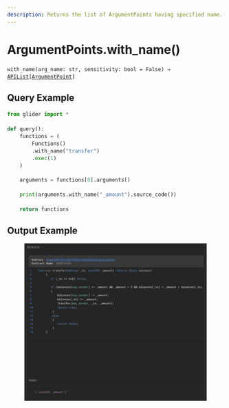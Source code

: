 ```yaml
---
description: Returns the list of ArgumentPoints having specified name.
---
```


# ArgumentPoints.with\_name()

`with_name(arg_name: str, sensitivity: bool = False) →` [`APIList`](../../iterables/apilist.md)`[`[`ArgumentPoint`](../argumentpoint.md)`]`

## Query Example

```python
from glider import *

def query():
    functions = (
        Functions()
        .with_name("transfer")
        .exec(1)
    )

    arguments = functions[0].arguments()

    print(arguments.with_name("_amount").source_code())

    return functions
```

## Output Example

<figure><img src="../../../.gitbook/assets/image (11) (1).png" alt=""><figcaption></figcaption></figure>

